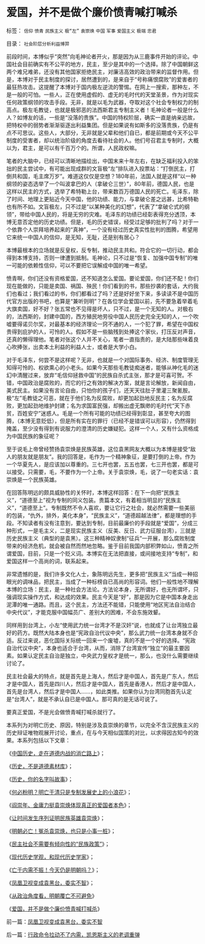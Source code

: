 # 爱国，并不是做个廉价愤青喊打喊杀

标签： `信仰` `愤青` `民族主义` `极“左”` `袁崇焕` `中国` `军事` `爱国主义` `极端` `忠君` 

目录： `社会阶层分析利益博羿`

前段时间，本博似乎“突然”向毛神论者开火，那是因为从三鹿事件开始的评论。中国社会目前确实有不公平的地方，民主，至少是其中的一个选择。除了中国朝鲜这两个难兄难弟，还没有其他国家拒绝民主，对廉洁高效的政治带来的监督作用。但是，本博对于民主制度的探讨，居然遭到的，是来自于“号称痛恨腐败”的爱害者的最狂热攻击。这提醒了本博对于国内极左逆流的警惕。在网上一搜索，那种左，不是一般的可怕。一些人，正在使用虚假的、虚无的毛时代的天堂圣景，作为对现实任何政策纲领的攻击手段。无非，就是以毛为武器，夺取对这个社会专制权力的制高点。极左毛教徒，也就是极邪恶的法西斯君主专制主义者！毛神论者一般是什么人？如博友的话，一些是“没落的贵族”。中国的特权阶层，确实一直是纳亲远故，把特权中的弱势者渐渐驱逐出利益集团。但是如果说有如斯多的没落贵族，仍是有点不可思议。这些人，大部分，无非就是父辈和他们自已，都是前期或今天不公平制度的受害者，却以统治阶级的角度去看待社会的人。他们号召君主专制时，大概以为，君主，是可以有千百万个的。所谓，人民政权嘛。



笔者的大脑中，已经可以清晰地描绘出，中国末来十年左右，在缺乏福利投入的笨拙的民主尝试中，有可能出现成群的文盲极“左”排队进入投票站：“打倒民主，打倒共和国，毛主席万岁”。难道这仅仅是空想？180年前，法国人就是这样“以一种纲领的姿态选举了一个叫波拿巴的人（拿破仑三世）”，80年前，德国人民，也是这样以民主的方式，选举了希特勒上台，带来数百万德国人民的死亡。毛泽东，除了时间、地理上更贴近今天中国，他的功绩、能力，与拿破仑差之远甚，比希特勒也有所不如。文盲极左，只不过是“以某种美化的幻想”，代表了“拿破仑式的纲领”，带给中国人民的，将是无穷的灾难。毛泽东的功绩已经彰表得充分透顶，本博无意否定他的历史功绩。但是，毛的历史错误，经受过足够的批判了吗？对于一个依靠个人崇拜培养起来的“真神”，一个没有经过历史真实性批判的图腾，希望用它来统一中国人的信仰，是无知，无耻，还是别有居心？



本博最根本的立场就是反皇权，反专制，推动民主共和。符合它的一切行动，都会得到本博支持，否则一律遭到抵制。毛神论，只不过是“恢复、加强中国专制”的唯一可能的依赖性信仰，可以不要把它误解成中国的唯一希望。



愤青啊，你们还没有资格爱国，还不知道怎么爱国。要论爱国，你们还不配！你们现在能做的，只能是卖国、祸国、殃民！你们看到的书，那些抄袭的套话，大约我们也看过；我们看过的书，你们都看过了吗？还是好好坐下来，多读读不是中国历代官方出版的书吧，也算是“兼听则明”？在各位学会爱国以前，先不要急着举着毛大旗卖国，好不好？张五常也不见得是坏人，只不过，是一个无知的人。对极右的，法西斯的，封建中国的，西方殖民地劳役中国人民历史完全无知的人，一个吹嘘要得诺贝尔奖，对最基本的经济理论一窍不通的人，一个犯了罪，希望在中国权贵得到庇护的人，可怜的人。假如不是一些脑残到处捧这个家伙，打压反对声音，还真的懒得理他。笔者对张这个人并不关心，笔者一直指责的，是大陆那些味着良心吹捧张，出卖本土利益的利益人士，或者是大学小白。



对于毛泽东，何尝不是这样呢？无非，也就是一个对国际事务、经济、制度管理无知得可怜的、权欲熏心的小老头。如果今天那些毛教徒痴迷者，能够从神化毛的迷幻中清醒过来，放弃“毛信仰拯救中国”的民族自杀式主张，那才是可喜可贺。不错，中国政治是腐败的，而它的行之有效的解决方案，就是言论解放，新闻自由，美式民主。如果没有言论自由，只怕你的孩子们，还天天往肚子里灌三聚氰胺。极“左”毛教徒之可恶，就在于他们名为反腐败，却更加起劲地反民主；名为反腐败，更加起劲地维护封建；名为求国富民强，却搬出虚无飘缈的毛时代“天下赤贫，百姓安宁”迷惑人。毛是一个所有可能的功绩已经得到彰显，甚至夸大的图腾，（本博无意贬低），但是所有实在的罪行（已经不是错误可以形容），仍然得到掩盖，至少没有得到有说服力的澄清的历史嫌疑犯。这样一个人，又有什么资格成为中国民族的象征呢？



至于说毛上帝曾经赞扬袁崇焕是民族英雄，这位袁黑网友大概以为本博是接受“敌人的朋友就是朋友”。我的回答是，毛作为一个精神象征，是要打倒的上帝。作为一个华夏先人，是应该加以尊重的。三七开也罢，五五也罢，七三开也罢，都是可以接受。只需要，毛，不要作为一个上帝。关于袁崇焕，毛，说了一句老实话：袁崇焕是一个民族英雄。



在回答陈明远的颇具威胁性的关怀时，本博这样回答：在下一向把“民族主义”，“道德至上”视为专制的同义包装。贵篇本文，有着相当明显的“民族主义”，“道德至上”。专制既然不令人喜欢，要让它行之社会，就必然需要一些美丽的包装，“仇外，排外，美化本身”，“民族主义”，“道德超越法律”，都是理想的手段。不知读者有没有注意到，要达到专制，目前最廉价的手段就是“爱国”，分成三种形式，一是毛主义，二是现实民族主义（反美、反日、武力征服台湾），三就是历史民族主义（典型的是袁黑）。这三种精神奴隶制“征兵”一开展，那么腐败制度带来的经济危机，就会被自然而然地忽略。鉴于目前我国内部积弊如山，愤青之所谓爱国，目前，只是一个贬义词。本博实在无法把直接，或间接地支持“专制”，和爱国这样一个高尚的词，联系起来。



非常遗憾的是，我们许多文化人士，象陈明远先生，更多把“民族主义”当成一种招眼光的调味品，把民主，当成了一种标榜自已高尚的形容词。他们一般性地不理解本博的立场：民主，是一种社会方法论。方法论本身，无所谓好，也无所谓坏，只强调现实操作方式，和达成的效果。民主今天是“好”，那是因为它是中国本身走出泥潭的唯一通路。而且，这个民主，方法还不能错，只能使用“地区宪法自治结合中央代议”，才能克服中国幅员广、差别大的困难，不会东施效颦。



同样用到台湾上，小左“使用武力统一台湾才不是汉奸”说，也就成了让台湾独立最好的药方。既然大陆本身也是“宪政自治代议中央”，那么武力统一台湾本身就不合适。反过来说，恶化国际关际统一回来一个废墟，真的不是一个好的选择。“宪政自治代议中央”，本身也适合于台湾，从而，消除了台湾宣传“独立”的最主要因素。如果认定民主自治是独立，中央武力皇权才是统一，那么，也没什么需要继续讨论了。



民主社会最大的特点，就是首先是上海人，然后才是中国人，首先是广东人，然后才是中国人，首先是四川人，然后才是中国人，首先是香港人，然后才是中国人，首先是台湾人，然后才是中国人……，如此类推。如果你认为台湾同胞首先认定是“台湾人”，就是不承认自已是中国人。那可真的是无话可说了。



要真正爱国，不是光会做愤青喊打喊杀就行了。



本系列为对明亡历史、原因，特别是涉及袁崇焕的章节，以完全不含汉民族主义的历史辩证唯物观展开讨论，重点，在与今天相似国策的对比，以求得因古知今的效果。本系列包括以下文章：

《[中国历史，走在道德内战的消亡路上](../../../2008/10/25/明末历史在儒教道德口水仗中模糊.md)》；

《[历史，不是道德素材库](../../../2008/10/25/袁崇焕的是是非非：历史，不是道德素材库.md)》；

《[历史，你的名字叫故事](../../../2008/10/25/历史，你的名字叫故事.md)》；

《[何必粉明？明亡于清只是专制发展史上的小浪花](http://blog.sina.com.cn/s/blog_5563a64d0100axbn.html)》；

《[阎崇年、金庸力挺袁崇焕体现真正的爱国者本色](../../../2008/10/26/阎崇年、金庸力挺袁崇焕体现真正的爱国者本色.md)》；

《[让时间发生序列证明民族英雄袁崇焕](http://xn--1brw5bf0q0qbg1rug5fm60ci4ki8jdk2bi7n3uj0jak46kmzc/)》；

《[明朝必亡！冤杀袁崇焕，也只是小事一桩](http://xn--%21,-wu2cpo8gueq8ud7ef4w0icswlwlurmax4iepr7mcu0cvd2g/)》；

《[民主社会不需要有倾向性的“民族政策”](../../../2008/10/29/民主社会不需要有倾向性的“民族政策”.md)》；

《[现代历史学观，和现代历史学家](../../../2008/11/2/现代历史学观，和现代历史学家.md)》；

《[亡于内需不振！今天仍是明朝吗？](../../../2008/11/3/亡于内需不振！今天仍是明朝吗？.md)》；

《[凤凰卫视变成袁黑台，委实不智](../../../2008/11/8/凤凰卫视变成袁黑台，委实不智.md)》；

《[从政治角度看，明朝覆亡不可避免](http://blog.sina.com.cn/s/blog_5563a64d0100b1w8.html)》

《[爱国，并不是做个廉价愤青喊打喊杀](../../../2008/11/10/爱国，并不是做个廉价愤青喊打喊杀.md)》



前一篇：[凤凰卫视变成袁黑台，委实不智](../../../2008/11/8/凤凰卫视变成袁黑台，委实不智.md)

后一篇：[行政命令拉动不了内需，凯恩斯主义的老调重弹](../../../2008/11/10/行政命令拉动不了内需，凯恩斯主义的老调重弹.md)